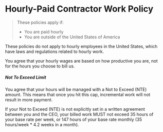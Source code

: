 # Hourly-Paid Contractor Work Policy

> These policies apply if:
>
> * You are paid hourly
> * You are outside of the United States of America

These policies do not apply to hourly employees in the United States, which have laws and regulations related to hourly work.

You agree that your hourly wages are based on how productive you are, not for the hours you choose to bill us.

##### Not To Exceed Limit

You agree that your hours will be managed with a Not to Exceed \(NTE\) amount. This means that once you hit this cap, incremental work will not result in more payment.

If your Not to Exceed \(NTE\) is not explicitly set in a written agreement between you and the CEO, your billed work MUST not exceed 35 hours of your base rate per week, or 147 hours of your base rate monthly \(35 hours/week \* 4.2 weeks in a month\).

